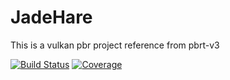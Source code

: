 # JadeHare
This is a vulkan pbr project reference from pbrt-v3

<!-- [![GitHub version](https://badge.fury.io/gh/skypjack%2Fentt.svg)](https://github.com/skypjack/entt/releases) -->

[![Build Status](https://github.com/chege011/VulkanPBR/workflows/build/badge.svg)](https://github.com/chege011/VulkanPBR/actions)
[![Coverage](https://codecov.io/gh/chege011/VulkanPBR/branch/master/graph/badge.svg)](https://codecov.io/gh/chege011/VulkanPBR)
